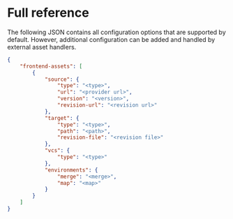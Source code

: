 # Full reference

The following JSON contains all configuration options that are supported
by default. However, additional configuration can be added and handled
by external asset handlers.

```json
{
    "frontend-assets": [
        {
            "source": {
                "type": "<type>",
                "url": "<provider url>",
                "version": "<version>",
                "revision-url": "<revision url>"
            },
            "target": {
                "type": "<type>",
                "path": "<path>",
                "revision-file": "<revision file>"
            },
            "vcs": {
                "type": "<type>"
            },
            "environments": {
                "merge": "<merge>",
                "map": "<map>"
            }
        }
    ]
}
```
